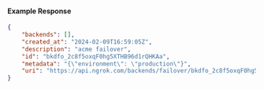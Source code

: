 <!-- Code generated for API Clients. DO NOT EDIT. -->

#### Example Response

```json
{
	"backends": [],
	"created_at": "2024-02-09T16:59:05Z",
	"description": "acme failover",
	"id": "bkdfo_2c8f5oxqF0hg5XTHB96d1rQHKAa",
	"metadata": "{\"environment\": \"production\"}",
	"uri": "https://api.ngrok.com/backends/failover/bkdfo_2c8f5oxqF0hg5XTHB96d1rQHKAa"
}
```
